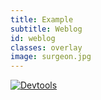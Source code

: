```yaml
---
title: Example
subtitle: Weblog
id: weblog
classes: overlay
image: surgeon.jpg
---
```


[![Devtools]({{site.baseurl}}images/front-end-performance/weblog.jpg)](http://weblog.matuzo.at)

